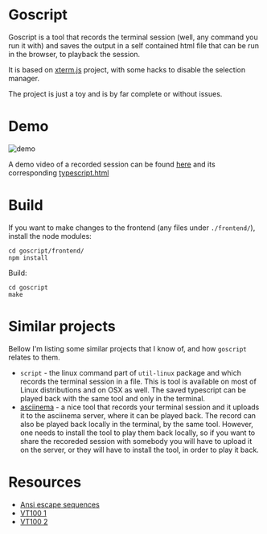 Goscript
========

Goscript is a tool that records the terminal session (well, any command you run it with) and saves
the output in a self contained html file that can be run in the browser, to playback the session.

It is based on [xterm.js](https://xtermjs.org/) project, with some hacks to disable the selection
manager.

The project is just a toy and is by far complete or without issues.

Demo
====

![demo](https://github.com/elisescu/goscript-demo/raw/master/demo-short.gif)

A demo video of a recorded session can be found [here](https://www.youtube.com/watch?v=Nnvs5C746U0)
and its corresponding [typescript.html](https://github.com/elisescu/goscript-demo/raw/master/typescript.html)

Build
=====

If you want to make changes to the frontend (any files under `./frontend/`), install the node
modules:
```
cd goscript/frontend/
npm install
```
Build:
```
cd goscript
make
```

Similar projects
================

Bellow I'm listing some similar projects that I know of, and how `goscript` relates to them.

* `script` - the linux command part of `util-linux` package and which records the terminal session
  in a file. This is tool is available on most of Linux distributions and on OSX as well. The saved
  typescript can be played back with the same tool and only in the terminal.
* [asciinema](https://asciinema.org/) - a nice tool that records your terminal session and it uploads
  it to the asciinema server, where it can be played back. The record can also be played back locally
  in the terminal, by the same tool. However, one needs to install the tool to play them back
  locally, so if you want to share the recoreded session with somebody you will have to upload it
  on the server, or they will have to install the tool, in order to play it back.

Resources
=========
* [Ansi escape sequences](http://ascii-table.com/ansi-escape-sequences-vt-100.php)
* [VT100 1](https://vt100.net/docs/vt100-ug/chapter3.html)
* [VT100 2](http://www.termsys.demon.co.uk/vtansi.htm)
